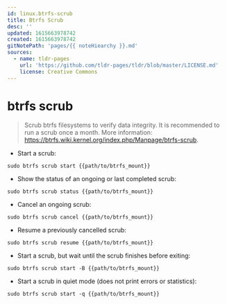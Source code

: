 ```yaml
---
id: linux.btrfs-scrub
title: Btrfs Scrub
desc: ''
updated: 1615663978742
created: 1615663978742
gitNotePath: 'pages/{{ noteHiearchy }}.md'
sources:
  - name: tldr-pages
    url: 'https://github.com/tldr-pages/tldr/blob/master/LICENSE.md'
    license: Creative Commons
---
```

# btrfs scrub

> Scrub btrfs filesystems to verify data integrity.
> It is recommended to run a scrub once a month.
> More information: <https://btrfs.wiki.kernel.org/index.php/Manpage/btrfs-scrub>.

- Start a scrub:

`sudo btrfs scrub start {{path/to/btrfs_mount}}`

- Show the status of an ongoing or last completed scrub:

`sudo btrfs scrub status {{path/to/btrfs_mount}}`

- Cancel an ongoing scrub:

`sudo btrfs scrub cancel {{path/to/btrfs_mount}}`

- Resume a previously cancelled scrub:

`sudo btrfs scrub resume {{path/to/btrfs_mount}}`

- Start a scrub, but wait until the scrub finishes before exiting:

`sudo btrfs scrub start -B {{path/to/btrfs_mount}}`

- Start a scrub in quiet mode (does not print errors or statistics):

`sudo btrfs scrub start -q {{path/to/btrfs_mount}}`

